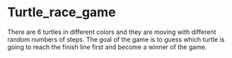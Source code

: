 # Turtle_race_game
There are 6 turtles in different colors and they are moving with different random numbers of steps. The goal of the game is to guess which turtle is going to reach the finish line first and become a winner of the game.
